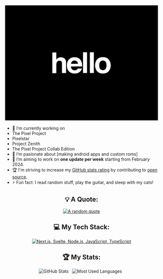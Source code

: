 <div align="center">
    
[![Hello World, I'm MODEDGES!](240906093-9be4d344-6782-461a-b5a6-32a07bf7b34e.gif)](https://github.com/MODEDGES)

</div>

- 🔭 I’m currently working on
- The Pixel Project
- Pixelstar
- Project Zenith
- The Pixel Project Collab Edition
- 🌱 I’m pasionate about [making android apps and custom roms]
- 📝 I’m aiming to work on **one update per week** starting from February 2024.
- 🏆 I'm striving to increase my [GitHub stats rating](#🏆-my-stats) by contributing to [open source](https://opensource.com/resources/what-open-source).
- ⚡ Fun fact: I read random stuff, play the guitar, and sleep with my cats!

<div align="center">

## 💡 A Quote:

[![A random quote](https://quotes-github-readme.vercel.app/api?type=horizontal&theme=dark)](https://github.com/piyushsuthar/github-readme-quotes)

## 💻 My Tech Stack:

[![Next.js, Svelte, Node.js, JavaScript, TypeScript](https://skillicons.dev/icons?i=next,svelte,nodejs,js,ts)](https://skillicons.dev)

## 🏆 My Stats:

<p>
    <img height=175 alt="GitHub Stats" src="https://github-readme-stats.vercel.app/api?username=MODEDGES&show_icons=true&count_private=true&theme=dark" />&nbsp;&nbsp;
    <img height=175 alt="Most Used Languages" src="https://github-readme-stats.vercel.app/api/top-langs/?username=MODEDGES&layout=compact&theme=dark" />&nbsp;&nbsp;
</p>

</div>
